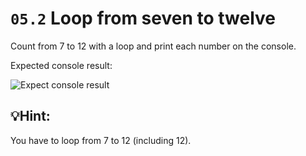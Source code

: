 # `05.2` Loop from seven to twelve

Count from 7 to 12 with a loop and print each number on the console.

Expected console result:

![Expect console result](https://ucarecdn.com/a4160b2a-3265-4c25-8a00-95406ab8c444/1551487703251_476381238e5892248e9417fc4a069931.pn)

## 💡Hint:

You have to loop from 7 to 12 (including 12).



